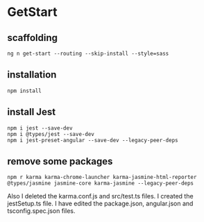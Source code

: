 # GetStart

## scaffolding

```shell
ng n get-start --routing --skip-install --style=sass
```

## installation

```shell
npm install
```

## install Jest

```shell
npm i jest --save-dev
npm i @types/jest --save-dev
npm i jest-preset-angular --save-dev --legacy-peer-deps
```

## remove some packages

```shell
npm r karma karma-chrome-launcher karma-jasmine-html-reporter @types/jasmine jasmine-core karma-jasmine --legacy-peer-deps
```

Also I deleted the karma.conf.js and src/test.ts files. 
I created the jestSetup.ts file. 
I have edited the package.json, angular.json and tsconfig.spec.json files.
